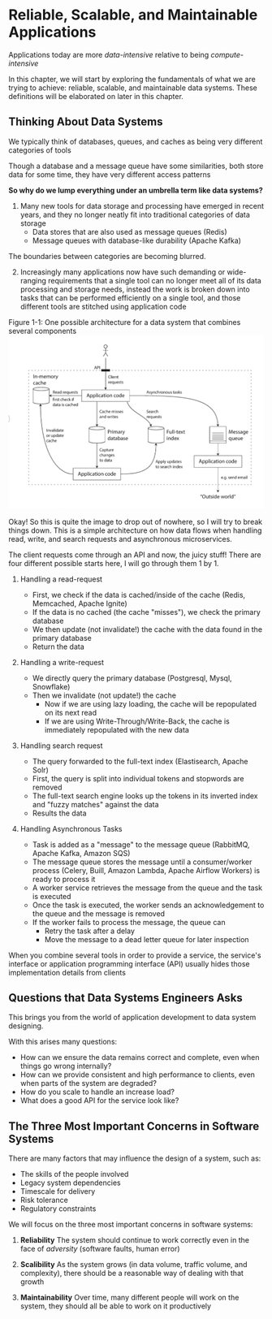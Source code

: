 # Reliable, Scalable, and Maintainable Applications
Applications today are more *data-intensive* relative to being *compute-intensive*

In this chapter, we will start by exploring the fundamentals of what we are trying to achieve: reliable, scalable, and maintainable data systems. These definitions will be elaborated on later in this chapter.

## Thinking About Data Systems
We typically think of databases, queues, and caches as being very different categories of tools

Though a database and a message queue have some similarities, both store data for some time, they have very different access patterns

**So why do we lump everything under an umbrella term like data systems?**


1. Many new tools for data storage and processing have emerged in recent years, and they no longer neatly fit into traditional categories of data storage
    - Data stores that are also used as message queues (Redis)
    - Message queues with database-like durability (Apache Kafka)

The boundaries between categories are becoming blurred.

2. Increasingly many applications now have such demanding or wide-ranging requirements that a single tool can no longer meet all of its data processing and storage needs, instead the work is broken down into tasks that can be performed efficiently on a single tool, and those different tools are stitched using application code

Figure 1-1: One possible architecture for a data system that combines several components
![image](photos/possible_architecture_of_data_system.png)

Okay! So this is quite the image to drop out of nowhere, so I will try to break things down. This is a simple architecture on how data flows when handling read, write, and search requests and asynchronous microservices.

The client requests come through an API and now, the juicy stuff! There are four different possible starts here, I will go through them 1 by 1.

1. Handling a read-request
    - First, we check if the data is cached/inside of the cache (Redis, Memcached, Apache Ignite)
    - If the data is no cached (the cache "misses"), we check the primary database
    - We then update (not invalidate!) the cache with the data found in the primary database
    - Return the data

2. Handling a write-request
    - We directly query the primary database (Postgresql, Mysql, Snowflake)
    - Then we invalidate (not update!) the cache
        - Now if we are using lazy loading, the cache will be repopulated on its next read
        - If we are using Write-Through/Write-Back, the cache is immediately repopulated with the new data

3. Handling search request
    - The query forwarded to the full-text index (Elastisearch, Apache Solr)
    - First, the query is split into individual tokens and stopwords are removed
    - The full-text search engine looks up the tokens in its inverted index and "fuzzy matches" against the data
    - Results the data

4. Handling Asynchronous Tasks
    - Task is added as a "message" to the message queue (RabbitMQ, Apache Kafka, Amazon SQS)
    - The message queue stores the message until a consumer/worker process (Celery, Buill, Amazon Lambda, Apache Airflow Workers) is ready to process it
    - A worker service retrieves the message from the queue and the task is executed
    - Once the task is executed, the worker sends an acknowledgement to the queue and the message is removed
    - If the worker fails to process the message, the queue can
        - Retry the task after a delay
        - Move the message to a dead letter queue for later inspection

When you combine several tools in order to provide a service, the service's interface or application programming interface (API) usually hides those implementation details from clients

## Questions that Data Systems Engineers Asks
This brings you from the world of application development to data system designing.

With this arises many questions:
- How can we ensure the data remains correct and complete, even when things go wrong internally?
- How can we provide consistent and high performance to clients, even when parts of the system are degraded?
- How do you scale to handle an increase load?
- What does a good API for the service look like?

## The Three Most Important Concerns in Software Systems
There are many factors that may influence the design of a system, such as:
- The skills of the people involved
- Legacy system dependencies
- Timescale for delivery
- Risk tolerance
- Regulatory constraints

We will focus on the three most important concerns in software systems:
1. **Reliability**
The system should continue to work correctly even in the face of *adversity* (software faults, human error)

2. **Scalibility**
As the system grows (in data volume, traffic volume, and complexity), there should be a reasonable way of dealing with that growth

3. **Maintainability**
Over time, many different people will work on the system, they should all be able to work on it productively

